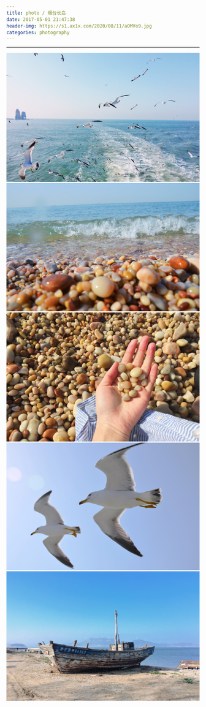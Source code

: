 ```yaml
---
title: photo / 烟台长岛
date: 2017-05-01 21:47:38
header-img: https://s1.ax1x.com/2020/08/11/aOMVo9.jpg
categories: photography
---
```


-------------------

![](190724-1/01.jpg)
![](190724-1/02.jpg)
![](190724-1/03.jpg)
![](190724-1/04.jpg)
![](190724-1/05.jpg)

